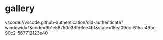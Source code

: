# gallery
vscode://vscode.github-authentication/did-authenticate?windowid=1&amp;code=9b1e58750e36fd6ee4bf&amp;state=15ea09dc-615a-49be-90c2-567712123e40
